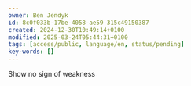 ```yaml
---
owner: Ben Jendyk
id: 8c0f033b-17be-4058-ae59-315c49150387
created: 2024-12-30T10:49:14+0100
modified: 2025-03-24T05:44:31+0100
tags: [access/public, language/en, status/pending]
key-words: []
---
```


Show no sign of weakness